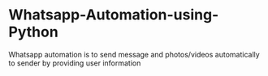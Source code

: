 # Whatsapp-Automation-using-Python
Whatsapp automation is to send message and photos/videos automatically to sender by providing user information
